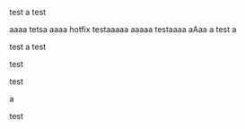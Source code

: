test
a
test

aaaa
tetsa
aaaa
hotfix testaaaaa
aaaaa
testaaaa
aAaa
a
test a

test
a
test

test

test

a

test